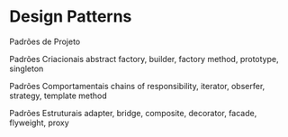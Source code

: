 # Design Patterns

Padrões de Projeto

Padrões Criacionais
  abstract factory, builder, factory method, prototype, singleton

Padrões Comportamentais
  chains of responsibility, iterator, obserfer, strategy, template method

Padrões Estruturais
  adapter, bridge, composite, decorator, facade, flyweight, proxy

